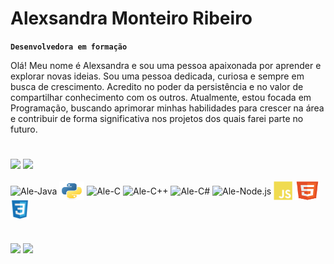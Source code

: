 # Alexsandra Monteiro Ribeiro 

**`Desenvolvedora em formação`**

Olá! Meu nome é Alexsandra e sou uma pessoa apaixonada por aprender e explorar novas ideias. Sou uma pessoa dedicada, curiosa e sempre em busca de crescimento. Acredito no poder da persistência e no valor de compartilhar conhecimento com os outros. Atualmente, estou focada em Programação, buscando aprimorar minhas habilidades para crescer na área e contribuir de forma significativa nos projetos dos quais farei parte no futuro.

#

<div>
  <img height="180em" src="https://github-readme-stats.vercel.app/api?username=alexsandramonteiro&show_icons=true&theme=radical&include_all_commits=true&count_private=true"/>
  <img height="180em" src="https://github-readme-stats.vercel.app/api/top-langs/?username=alexsandramonteiro&layout=compact&langs_count=16&theme=radical"/>
</div>
 
 <div style="display: inline_block"><br>
   <img align="center" alt="Ale-Java" height="30" width="30" src="https://cdn.jsdelivr.net/gh/devicons/devicon/icons/java/java-original.svg">
   <img align="center" alt="Ale-Python" height="30" width="40" src="https://raw.githubusercontent.com/devicons/devicon/master/icons/python/python-original.svg">
   <img align="center" alt="Ale-C" height="30" width="40" src="https://img.icons8.com/?size=100&id=40670&format=png&color=000000">
   <img align="center" alt="Ale-C++" height="30" width="40" src="https://img.icons8.com/?size=100&id=40669&format=png&color=000000">
   <img align="center" alt="Ale-C#" height="30" width="40" src="https://cdn.jsdelivr.net/gh/devicons/devicon/icons/csharp/csharp-original.svg">
   <img align="center" alt="Ale-Node.js" height="30" width="40" src="https://cdn.jsdelivr.net/gh/devicons/devicon/icons/nodejs/nodejs-original.svg">
   <img align="center" alt="Ale-Js" height="30" width="30" src="https://raw.githubusercontent.com/devicons/devicon/master/icons/javascript/javascript-plain.svg">
   <img align="center" alt="Ale-HTML" height="30" width="40" src="https://raw.githubusercontent.com/devicons/devicon/master/icons/html5/html5-original.svg">
   <img align="center" alt="Ale-CSS" height="30" width="30" src="https://raw.githubusercontent.com/devicons/devicon/master/icons/css3/css3-original.svg">
</div>

#

<div> 
  <a href="https://www.instagram.com/alexsandra_6075?igsh=Nm9yN3U0aGh4am55&utm_source=qr" target="_blank"><img src="https://img.shields.io/badge/-Instagram-%23E4405F?style=for-the-badge&logo=instagram&logoColor=white" target="_blank"></a>
  <a href="https://www.linkedin.com/in/alexsandra-monteiro-015238238" target="_blank"><img src="https://img.shields.io/badge/-LinkedIn-%230077B5?style=for-the-badge&logo=linkedin&logoColor=white" target="_blank"></a>
</div>
